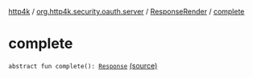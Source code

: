 [http4k](../../index.md) / [org.http4k.security.oauth.server](../index.md) / [ResponseRender](index.md) / [complete](./complete.md)

# complete

`abstract fun complete(): `[`Response`](../../org.http4k.core/-response/index.md) [(source)](https://github.com/http4k/http4k/blob/master/http4k-security-oauth/src/main/kotlin/org/http4k/security/oauth/server/ResponseRender.kt#L21)